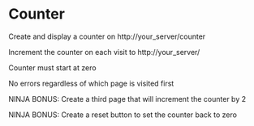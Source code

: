 # Counter

Create and display a counter on http://your_server/counter

Increment the counter on each visit to http://your_server/

Counter must start at zero

No errors regardless of which page is visited first

NINJA BONUS: Create a third page that will increment the counter by 2

NINJA BONUS: Create a reset button to set the counter back to zero